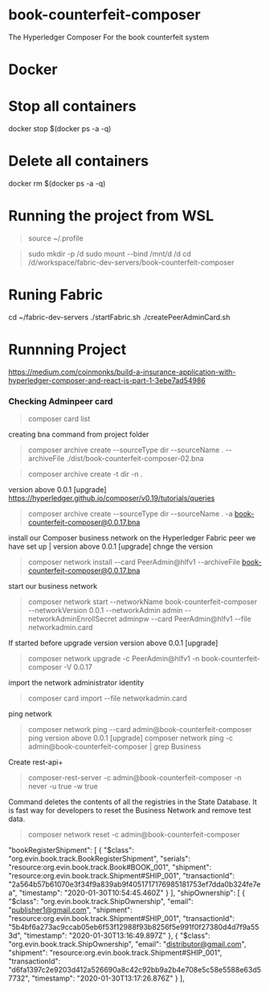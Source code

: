 # book-counterfeit-composer
The Hyperledger Composer For the book counterfeit system

# Docker
# Stop all containers
docker stop $(docker ps -a -q)
# Delete all containers
docker rm $(docker ps -a -q)

# Running the project from WSL
> source ~/.profile

> sudo mkdir -p /d
> sudo mount --bind /mnt/d /d
> cd /d/workspace/fabric-dev-servers/book-counterfeit-composer

# Runing Fabric
cd ~/fabric-dev-servers
./startFabric.sh
./createPeerAdminCard.sh


# Runnning Project
https://medium.com/coinmonks/build-a-insurance-application-with-hyperledger-composer-and-react-js-part-1-3ebe7ad54986
### Checking Adminpeer card 
> composer card list

creating bna command from project folder
> composer archive create --sourceType dir  --sourceName . --archiveFile ./dist/book-counterfeit-composer-02.bna

> composer archive create -t dir -n .

version above 0.0.1 [upgrade]
https://hyperledger.github.io/composer/v0.19/tutorials/queries
> composer archive create --sourceType dir --sourceName . -a book-counterfeit-composer@0.0.17.bna

install our Composer business network on the Hyperledger Fabric peer we have set up | version above 0.0.1 [upgrade] chnge the version
> composer network install --card PeerAdmin@hlfv1 --archiveFile book-counterfeit-composer@0.0.17.bna


start our business network 
> composer network start --networkName book-counterfeit-composer --networkVersion 0.0.1 --networkAdmin admin --networkAdminEnrollSecret adminpw --card PeerAdmin@hlfv1 --file networkadmin.card

If started before upgrade version version above 0.0.1 [upgrade]
> composer network upgrade -c PeerAdmin@hlfv1 -n book-counterfeit-composer -V 0.0.17

import the network administrator identity 
> composer card import --file networkadmin.card

ping network 
> composer network ping --card admin@book-counterfeit-composer
ping version above 0.0.1 [upgrade]
> composer network ping -c admin@book-counterfeit-composer | grep Business


Create rest-api+
> composer-rest-server -c admin@book-counterfeit-composer -n never -u true -w true

Command deletes the contents of all the registries in the State Database. It is fast way for developers to reset the Business Network and remove test data.
> composer network reset -c admin@book-counterfeit-composer



"bookRegisterShipment": [
    {
      "$class": "org.evin.book.track.BookRegisterShipment",
      "serials": "resource:org.evin.book.track.Book#BOOK_001",
      "shipment": "resource:org.evin.book.track.Shipment#SHIP_001",
      "transactionId": "2a564b57b61070e3f34f9a839ab9f4051717176985181753ef7dda0b324fe7ea",
      "timestamp": "2020-01-30T10:54:45.460Z"
    }
  ],
  "shipOwnership": [
    {
      "$class": "org.evin.book.track.ShipOwnership",
      "email": "publisher1@gmail.com",
      "shipment": "resource:org.evin.book.track.Shipment#SHIP_001",
      "transactionId": "5b4bf6a273ac9ccab05eb6f53f12988f93b8256f5e991f0f27380d4d7f9a553d",
      "timestamp": "2020-01-30T13:16:49.897Z"
    },
    {
      "$class": "org.evin.book.track.ShipOwnership",
      "email": "distributor@gmail.com",
      "shipment": "resource:org.evin.book.track.Shipment#SHIP_001",
      "transactionId": "d6fa1397c2e9203d412a526690a8c42c92bb9a2b4e708e5c58e5588e63d57732",
      "timestamp": "2020-01-30T13:17:26.876Z"
    }
  ],